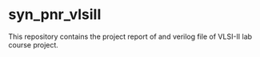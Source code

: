# syn_pnr_vlsiII
This repository contains the project report of and verilog file of VLSI-II lab course project. 
